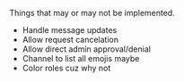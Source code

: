Things that may or may not be implemented.

* Handle message updates
* Allow request cancelation
* Allow direct admin approval/denial
* Channel to list all emojis maybe
* Color roles cuz why not
